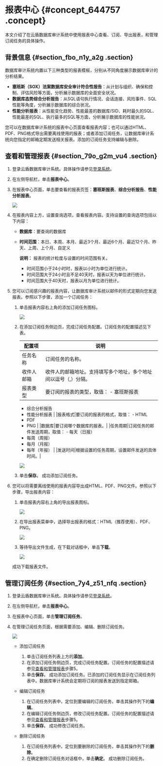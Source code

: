 # 报表中心 {#concept_644757 .concept}

本文介绍了在云盾数据库审计系统中使用报表中心查看、订阅、导出报表，和管理订阅任务的具体操作。

## 背景信息 {#section_fbo_n1y_a2g .section}

数据库审计系统内置以下三种类型的报表模板，分别从不同角度展示数据库审计的分析结果。

-   **塞班斯（SOX）法案数据库安全审计符合性报告**：从计划与组织、确保和控制、评估风险等方面，分析展示数据库的全面安全状况。
-   **数据库态势综合分析报告**：从SQL语句执行情况、会话连接、风险事件、SQL性能等角度，分析展示数据库的综合状况。
-   **性能分析报表**：从性能变化趋势、性能最差的数据库/SID、耗时最久的SQL、性能最差的SQL、执行最多的SQL等方面，分析展示数据库的性能状况。

您可以在数据库审计系统的报表中心页面查看报表内容；也可以通过HTML、PDF、PNG格式导出需要离线使用的报表；或者添加订阅任务，让数据库审计系统向您指定的邮箱定期发送相关报表。添加的订阅任务支持编辑与删除。

## 查看和管理报表 {#section_79o_g2m_vu4 .section}

1.  登录云盾数据库审计系统。具体操作请参见[登录系统](cn.zh-CN/用户指南（C100）/登录系统.md#)。
2.  在左侧导航栏，单击**报表中心**。
3.  在报表中心页面，单击要查看的报表页签：**塞班斯报表**、**综合分析报告**、**性能分析报表**。

    ![](http://static-aliyun-doc.oss-cn-hangzhou.aliyuncs.com/assets/img/518537/156223166849291_zh-CN.png)

4.  在报表内容上方，设置查询选项，查看报表内容。支持设置的查询选项包括以下内容：
    -   **数据库**：要查询的数据库
    -   **时间范围**：本日、本周、本月、最近3个月、最近6个月、最近12个月、昨天、上周、上个月、自定义

        **说明：** 报表的统计粒度与设置的时间范围有关。

        -   时间范围小于24小时时，报表以小时为单位进行统计。
        -   时间范围大于24小时且不足40天时，报表以天为单位进行统计。
        -   时间范围大于40天时，报表以月为单位进行统计。
5.  您可以订阅感兴趣的报表内容，让数据库审计系统以邮件的形式定期向您发送报表。参照以下步骤，添加一个订阅任务：

    1.  单击报表内容右上角的添加订阅任务图标。

        ![](http://static-aliyun-doc.oss-cn-hangzhou.aliyuncs.com/assets/img/518537/156223166849292_zh-CN.png)

    2.  在添加订阅任务侧边页，完成订阅任务配置。订阅任务的配置描述见下表。

        |配置项|说明|
        |---|--|
        |任务名称|订阅任务的名称。|
        |收件人邮箱|收件人的邮箱地址。支持填写多个地址，多个地址间以逗号（,）分隔。|
        |报表类型|要订阅的报表的类型，取值：         -   塞班斯报表
        -   综合分析报告
        -   性能分析报表
 |
        |报表格式|要订阅的报表的格式，取值：         -   HTML
        -   PDF
        -   PNG
 |
        |数据库|要订阅哪个数据库的报表。|
        |任务周期|订阅任务的邮件发送周期，取值：         -   每天（日报）
        -   每周（周报）
        -   每月（月报）
        -   每年（年报）
 |
        |发送时间|根据设置的任务周期，设置邮件发送的具体时间。|

        ![](http://static-aliyun-doc.oss-cn-hangzhou.aliyuncs.com/assets/img/518537/156223166849293_zh-CN.png)

    3.  单击**保存**。
    成功添加订阅任务。

6.  您可以将需要离线使用的报表内容导出成HTML、PDF、PNG文件。参照以下步骤，导出报表内容：

    1.  单击报表内容右上角的导出报表图标。

        ![](http://static-aliyun-doc.oss-cn-hangzhou.aliyuncs.com/assets/img/518537/156223166849294_zh-CN.png)

    2.  在导出报表菜单中，选择导出报表的格式：HTML（推荐使用）、PDF、PNG。

        ![](http://static-aliyun-doc.oss-cn-hangzhou.aliyuncs.com/assets/img/518537/156223166849295_zh-CN.png)

    3.  等待导出文件生成，在下载对话框中，单击**下载**。

        ![](http://static-aliyun-doc.oss-cn-hangzhou.aliyuncs.com/assets/img/518537/156223166949296_zh-CN.png)

    成功下载报表文件。


## 管理订阅任务 {#section_7y4_z51_nfq .section}

1.  登录云盾数据库审计系统。具体操作请参见[登录系统](cn.zh-CN/用户指南（C100）/登录系统.md#)。
2.  在左侧导航栏，单击**报表中心**。
3.  在报表中心页面，单击**管理订阅任务**。
4.  在管理订阅任务页面，根据需要添加、编辑、删除订阅任务。

    ![](http://static-aliyun-doc.oss-cn-hangzhou.aliyuncs.com/assets/img/518537/156223166949297_zh-CN.png)

    -   添加订阅任务

        1.  单击订阅任务列表上方的**添加**。
        2.  在添加订阅任务侧边页，完成订阅任务配置。订阅任务的配置描述请参见[查看和管理报表](#section_79o_g2m_vu4)步骤5。
        3.  单击**保存**。
        成功添加订阅任务。已添加的订阅任务显示在订阅任务列表中。数据库审计系统会定期将订阅的报表发送到指定邮箱。

    -   编辑订阅任务

        1.  在订阅任务列表中，定位到要编辑的订阅任务，单击其操作列下的**编辑**。
        2.  在编辑订阅任务侧边页，修改订阅任务配置。订阅任务的配置描述请参见[查看和管理报表](#section_79o_g2m_vu4)步骤5。
        3.  单击**保存**。
        成功修改订阅任务。

    -   删除订阅任务

        1.  在订阅任务列表中，定位到要删除的订阅任务，单击其操作列下的**删除**。
        2.  在确定删除订阅任务对话框中，单击**确定**。
        成功删除订阅任务。


